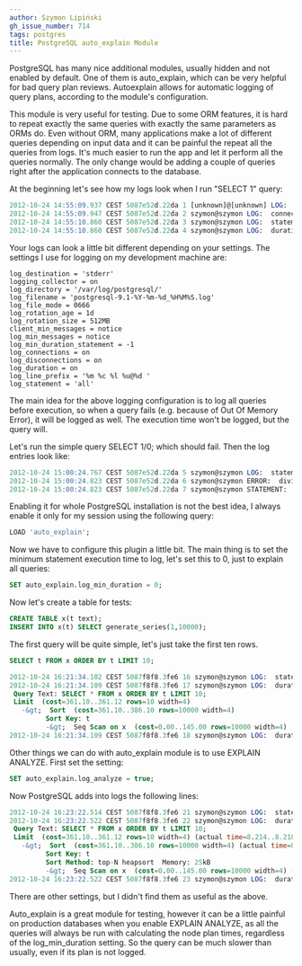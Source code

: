 ```yaml
---
author: Szymon Lipiński
gh_issue_number: 714
tags: postgres
title: PostgreSQL auto_explain Module
---
```


PostgreSQL has many nice additional modules, usually hidden and not enabled by default. One of them is auto_explain, which can be very helpful for bad query plan reviews. Autoexplain allows for automatic logging of query plans, according to the module's configuration.

This module is very useful for testing. Due to some ORM features, it is hard to repeat exactly the same queries with exactly the same parameters as ORMs do. Even without ORM, many applications make a lot of different queries depending on input data and it can be painful the repeat all the queries from logs. It's much easier to run the app and let it perform all the queries normally. The only change would be adding a couple of queries right after the application connects to the database.

At the beginning let's see how my logs look when I run "SELECT 1" query:

```sql
2012-10-24 14:55:09.937 CEST 5087e52d.22da 1 [unknown]@[unknown] LOG:  connection received: host=127.0.0.1 port=33004
2012-10-24 14:55:09.947 CEST 5087e52d.22da 2 szymon@szymon LOG:  connection authorized: user=szymon database=szymon
2012-10-24 14:55:10.860 CEST 5087e52d.22da 3 szymon@szymon LOG:  statement: SELECT 1;
2012-10-24 14:55:10.860 CEST 5087e52d.22da 4 szymon@szymon LOG:  duration: 0.314 ms
```

Your logs can look a little bit different depending on your settings. The settings I use for logging on my development machine are:

```nohighlight
log_destination = 'stderr'
logging_collector = on
log_directory = '/var/log/postgresql/'
log_filename = 'postgresql-9.1-%Y-%m-%d_%H%M%S.log'
log_file_mode = 0666
log_rotation_age = 1d
log_rotation_size = 512MB
client_min_messages = notice
log_min_messages = notice
log_min_duration_statement = -1
log_connections = on
log_disconnections = on
log_duration = on
log_line_prefix = '%m %c %l %u@%d '
log_statement = 'all'
```

The main idea for the above logging configuration is to log all queries before execution, so when a query fails (e.g. because of Out Of Memory Error), it will be logged as well. The execution time won't be logged, but the query will.

Let's run the simple query SELECT 1/0; which should fail. Then the log entries look like:

```sql
2012-10-24 15:00:24.767 CEST 5087e52d.22da 5 szymon@szymon LOG:  statement: SELECT 1/0;
2012-10-24 15:00:24.823 CEST 5087e52d.22da 6 szymon@szymon ERROR:  division by zero
2012-10-24 15:00:24.823 CEST 5087e52d.22da 7 szymon@szymon STATEMENT:  SELECT 1/0;
```

Enabling it for whole PostgreSQL installation is not the best idea, I always enable it only for my session using the following query:

```sql
LOAD 'auto_explain';
```

Now we have to configure this plugin a little bit. The main thing is to set the minimum statement execution time to log, let's set this to 0, just to explain all queries:

```sql
SET auto_explain.log_min_duration = 0;
```

Now let's create a table for tests:

```sql
CREATE TABLE x(t text);
INSERT INTO x(t) SELECT generate_series(1,10000);
```

The first query will be quite simple, let's just take the first ten rows.

```sql
SELECT t FROM x ORDER BY t LIMIT 10;
```

```sql
2012-10-24 16:21:34.102 CEST 5087f8f8.3fe6 16 szymon@szymon LOG:  statement: SELECT * FROM x ORDER BY t LIMIT 10;
2012-10-24 16:21:34.109 CEST 5087f8f8.3fe6 17 szymon@szymon LOG:  duration: 6.586 ms  plan:
 Query Text: SELECT * FROM x ORDER BY t LIMIT 10;
 Limit  (cost=361.10..361.12 rows=10 width=4)
   -&gt;  Sort  (cost=361.10..386.10 rows=10000 width=4)
         Sort Key: t
         -&gt;  Seq Scan on x  (cost=0.00..145.00 rows=10000 width=4)
2012-10-24 16:21:34.109 CEST 5087f8f8.3fe6 18 szymon@szymon LOG:  duration: 7.285 ms
```

Other things we can do with auto_explain module is to use EXPLAIN ANALYZE. First set the setting:

```sql
SET auto_explain.log_analyze = true;
```

Now PostgreSQL adds into logs the following lines:

```sql
2012-10-24 16:23:22.514 CEST 5087f8f8.3fe6 21 szymon@szymon LOG:  statement: SELECT * FROM x ORDER BY t LIMIT 10;
2012-10-24 16:23:22.522 CEST 5087f8f8.3fe6 22 szymon@szymon LOG:  duration: 8.248 ms  plan:
 Query Text: SELECT * FROM x ORDER BY t LIMIT 10;
 Limit  (cost=361.10..361.12 rows=10 width=4) (actual time=8.214..8.218 rows=10 loops=1)
   -&gt;  Sort  (cost=361.10..386.10 rows=10000 width=4) (actual time=8.211..8.213 rows=10 loops=1)
         Sort Key: t
         Sort Method: top-N heapsort  Memory: 25kB
         -&gt;  Seq Scan on x  (cost=0.00..145.00 rows=10000 width=4) (actual time=0.032..2.663 rows=10000 loops=1)
2012-10-24 16:23:22.522 CEST 5087f8f8.3fe6 23 szymon@szymon LOG:  duration: 8.722 ms
```

There are other settings, but I didn't find them as useful as the above.

Auto_explain is a great module for testing, however it can be a little painful on production databases when you enable EXPLAIN ANALYZE, as all the queries will always be run with calculating the node plan times, regardless of the log_min_duration setting. So the query can be much slower than usually, even if its plan is not logged.
